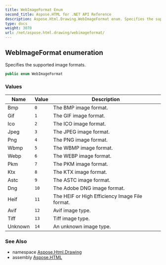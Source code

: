 ```yaml
---
title: WebImageFormat Enum
second_title: Aspose.HTML for .NET API Reference
description: Aspose.Html.Drawing.WebImageFormat enum. Specifies the supported image formats
type: docs
weight: 3070
url: /net/aspose.html.drawing/webimageformat/
---
```

## WebImageFormat enumeration

Specifies the supported image formats.

```csharp
public enum WebImageFormat
```

### Values

| Name | Value | Description |
| --- | --- | --- |
| Bmp | `0` | The BMP image format. |
| Gif | `1` | The GIF image format. |
| Ico | `2` | The ICO image format. |
| Jpeg | `3` | The JPEG image format. |
| Png | `4` | The PNG image format. |
| Wbmp | `5` | The WBMP image format. |
| Webp | `6` | The WEBP image format. |
| Pkm | `7` | The PKM image format. |
| Ktx | `8` | The KTX image format. |
| Astc | `9` | The ASTC image format. |
| Dng | `10` | The Adobe DNG image format. |
| Heif | `11` | The HEIF or High Efficiency Image File format. |
| Avif | `12` | Avif image type. |
| Tiff | `13` | Tiff image type. |
| Unknown | `14` | An unknown image type. |

### See Also

* namespace [Aspose.Html.Drawing](../../aspose.html.drawing/)
* assembly [Aspose.HTML](../../)
